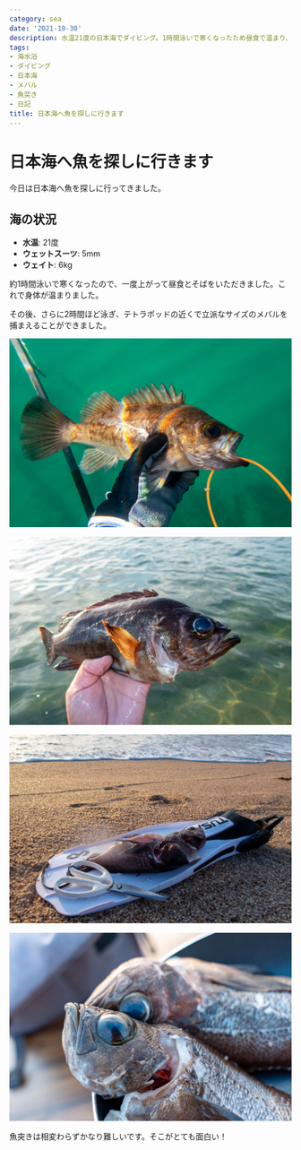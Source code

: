 ```yaml
---
category: sea
date: '2021-10-30'
description: 水温21度の日本海でダイビング。1時間泳いで寒くなったため昼食で温まり、その後メバルを捕獲しました。
tags:
- 海水浴
- ダイビング
- 日本海
- メバル
- 魚突き
- 日記
title: 日本海へ魚を探しに行きます
---
```


# 日本海へ魚を探しに行きます

今日は日本海へ魚を探しに行ってきました。

## 海の状況
- **水温**: 21度
- **ウェットスーツ**: 5mm
- **ウェイト**: 6kg

約1時間泳いで寒くなったので、一度上がって昼食とそばをいただきました。これで身体が温まりました。

その後、さらに2時間ほど泳ぎ、テトラポッドの近くで立派なサイズのメバルを捕まえることができました。

![海の様子1](images/pa300025_original.jpg)

![海の様子2](images/pa300052_original.jpg)

![海の様子3](images/pa300066_original.jpg)

![捕獲したメバル](images/a6609650_original.jpg)

魚突きは相変わらずかなり難しいです。そこがとても面白い！